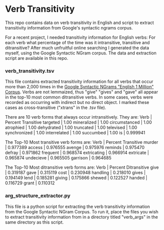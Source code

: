 # Verb Transitivity

This repo contains data on verb transitivity in English and script to extract transitivity information from Google's syntactic ngrams corpus.

For a recent project, I needed transitivity information for English verbs: For each verb what percentage of the time was it intransitive, transitive and ditransitive? After much unfruitful online searching I generated the data myself, using the Google Syntactic NGram corpus. The data and extraction script are available in this repo. 

### verb_transitivity.tsv
This file contains extracted transitivity information for all verbs that occur more than 2,000 times in the [Google Syntactic NGrams "English 1 Million" Corpus](http://commondatastorage.googleapis.com/books/syntactic-ngrams/index.html). Verbs are not lemmaized, thus "give" "gives" and "gave" all appear in the top-10 most common ditransitive verbs. In some cases, verbs were recorded as occurring with indirect but no direct object. I marked these cases as cross-transitive ("xtrans" in the .tsv file).

There are 10 verb forms that always occur intransitively. They are:
Verb | Percent Transitive
targeted | 1.00
mineralized | 1.00
circumstanced | 1.00
atrophied | 1.00
dehydrated | 1.00
truncated | 1.00
televised | 1.00
synchronized | 1.00
interrelated | 1.00
succumbed | 1.00
is | 0.999941

The Top-10 Most transitive verb forms are:
Verb | Percent Transitive
murder | 0.977389
access | 0.976555
avenge | 0.975976
reminds | 0.975470	
defray | 0.971862
frequent | 0.968574
extricating | 0.966914
extricate | 0.965874
undecieve | 0.965505
garrison | 0.964685

The Top-10 Most ditransitive verb forms are:
Verb | Percent Ditransitive
give | 0.319187
gave | 0.315119
cost | 0.230948
handling | 0.218010
gives | 0.194149
lend | 0.185281
giving | 0.175866
shewed | 0.122527
handed | 0.116729
grant | 0.110312


### arg_structure_extractor.py
This file is a python script for extracting the verb transitivity information from the Google Syntactic NGram Corpus. To run it, place the files you wish to extract transitivity information from in a directory titled "verb_args" in the same directory as this script.

